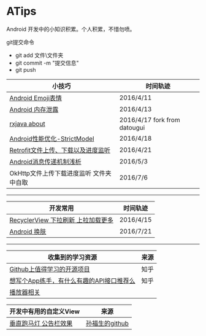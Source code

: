 # ATips
Android 开发中的小知识积累。个人积累，不惜勿喷。

git提交命令 
* git add 文件\文件夹
* git commit -m "提交信息"
* git push 

| 小技巧 |   时间轨迹 |
|--------|--------|
| [Android Emoji表情](https://github.com/Guolei1130/ATips/blob/master/2016-4/android%20Emoji.md)      | 2016/4/11       |
|[Android 内存泄露](https://github.com/Guolei1130/ATips/blob/master/2016-4/Android%E6%80%A7%E8%83%BD%E4%BC%98%E5%8C%96-%E5%86%85%E5%AD%98%E6%B3%84%E9%9C%B2%E7%9A%84%E6%A3%80%E6%9F%A5%E4%B8%8E%E5%A4%84%E7%90%86%28%E5%88%9D%E7%BA%A7%29.md)| 2016/4/13|
|[rxjava about](https://github.com/Guolei1130/ATips/blob/master/2016-4/rxjava%20about%20datougui.md) | 2016/4/17 fork from datougui |
|[Android性能优化-StrictModel](https://github.com/Guolei1130/ATips/blob/master/2016-4/Android%E6%80%A7%E8%83%BD%E4%BC%98%E5%8C%96-StrictMode-%E4%B8%A5%E8%8B%9B%E6%A8%A1%E5%BC%8F.md) | 2016/4/18|
|[Retrofit文件上传、下载以及进度监听](https://github.com/Guolei1130/ATips/blob/master/2016-4/retrofit%E6%96%87%E4%BB%B6%E4%B8%8A%E4%BC%A0.md) | 2016/4/21|
|[Android消息传递机制浅析](https://github.com/Guolei1130/ATips/blob/master/2016-5/Android%E6%B6%88%E6%81%AF%E4%BC%A0%E9%80%92%E6%9C%BA%E5%88%B6%E6%B5%85%E6%9E%90.md)| 2016/5/3|
|OkHttp文件上传下载进度监听 文件夹中自取 | 2016/7/6 |
_ _ _
| 开发常用 |   时间轨迹 |
|--------|--------|
| [RecyclerView 下拉刷新 上拉加载更多](https://github.com/Guolei1130/ATips/blob/master/open%20source%20lib/RecyclerView%20refer%20and%20load%20.md)      | 2016/4/15       |
|[Android 换肤](http://www.jianshu.com/p/af7c0585dd5b) | 2016/7/21|
_ _ _
| 收集到的学习资源 |   来源 |
|--------|--------|
| [Github上值得学习的开源项目](https://www.zhihu.com/question/23804819)      | 知乎      |
|[想写个App练手，有什么有趣的API接口推荐么](https://www.zhihu.com/question/39479153) | 知乎|
|[播放器相关](https://github.com/Guolei1130/ATips/blob/master/2016-4/%E6%92%AD%E6%94%BE%E5%99%A8%E7%9B%B8%E5%85%B3.md) | |

| 开发中有用的自定义View |   来源 |
|--------|--------|
|[垂直跑马灯 公告栏效果](https://github.com/sfsheng0322/MarqueeView) | [孙福生的github](https://github.com/sfsheng0322) |

